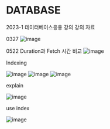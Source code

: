 # DATABASE
2023-1 데이터베이스응용 강의 강의 자료

0327 ![image](https://user-images.githubusercontent.com/72933504/227840606-3b97a843-eb50-4ec1-a518-8962e16030ef.png)

0522
Duration과 Fetch 시간 비교
![image](https://github.com/stacy0121/DATABASE_Lecture/assets/72933504/5e664186-4159-420d-9efc-b4e354cffb4c)

Indexing

![image](https://github.com/stacy0121/DATABASE_Lecture/assets/72933504/c90833cc-47de-47f3-899e-84f11b3821ea)
![image](https://github.com/stacy0121/DATABASE_Lecture/assets/72933504/08d31725-b528-49fe-900e-ab80c35481a5)
![image](https://github.com/stacy0121/DATABASE_Lecture/assets/72933504/8b0f26bf-acfe-47f0-96a4-002116f0cf2f)

explain

![image](https://github.com/stacy0121/DATABASE_Lecture/assets/72933504/719526d3-db6b-4b8d-adc4-d86104c8c7f3)

use index

![image](https://github.com/stacy0121/DATABASE_Lecture/assets/72933504/84755b2e-02b9-4404-9b07-4374dc2ab9a3)
